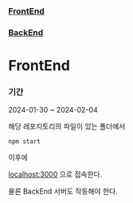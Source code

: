### [FrontEnd](https://github.com/ljk1782/web-socket-demo-React)
### [BackEnd](https://github.com/ljk1782/web-socket-demo-Spring)

# FrontEnd

### 기간
2024-01-30 ~ 2024-02-04

해당 레포지토리의 파일이 있는 폴더에서
```
npm start
```
이후에

[localhost:3000](http://localhost:3000) 으로 접속한다.

물론 BackEnd 서버도 작동해야 한다.
